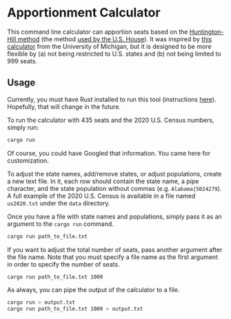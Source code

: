 # Apportionment Calculator

This command line calculator can apportion seats based on the [Huntington-Hill method](https://en.wikipedia.org/wiki/Huntington%E2%80%93Hill_method)
(the method [used by the U.S. House](https://en.wikipedia.org/wiki/United_States_congressional_apportionment#The_method_of_equal_proportions)).
It was inspired by [this calculator](https://isr.umich.edu/apportionment-calculator-for-us-census/) from the University
of Michigan, but it is designed to be more flexible by (a) not being restricted to U.S. states and (b) not being limited
to 999 seats.

## Usage

Currently, you must have Rust installed to run this tool (instructions [here](https://www.rust-lang.org/tools/install)).
Hopefully, that will change in the future.

To run the calculator with 435 seats and the 2020 U.S. Census numbers, simply run:

```bash
cargo run
```

Of course, you could have Googled that information. You came here for customization.

To adjust the state names, add/remove states, or adjust populations, create a new text file. In it, each row should contain
the state name, a pipe character, and the state population without commas (e.g. `Alabama|5024279`). A full example of the
2020 U.S. Census is available in a file named `us2020.txt` under the `data` directory.

Once you have a file with state names and populations, simply pass it as an argument to the `cargo run` command.

```bash
cargo run path_to_file.txt
```

If you want to adjust the total number of seats, pass another argument after the file name. Note that you must specify a
file name as the first argument in order to specify the number of seats.

```bash
cargo run path_to_file.txt 1000
```

As always, you can pipe the output of the calculator to a file.

```bash
cargo run > output.txt
cargo run path_to_file.txt 1000 > output.txt
```
